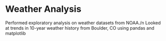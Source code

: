 # Weather Analysis
Performed exploratory analysis on weather datasets from NOAA./n
Looked at trends in 10-year weather history from Boulder, CO using pandas and matplotlib
